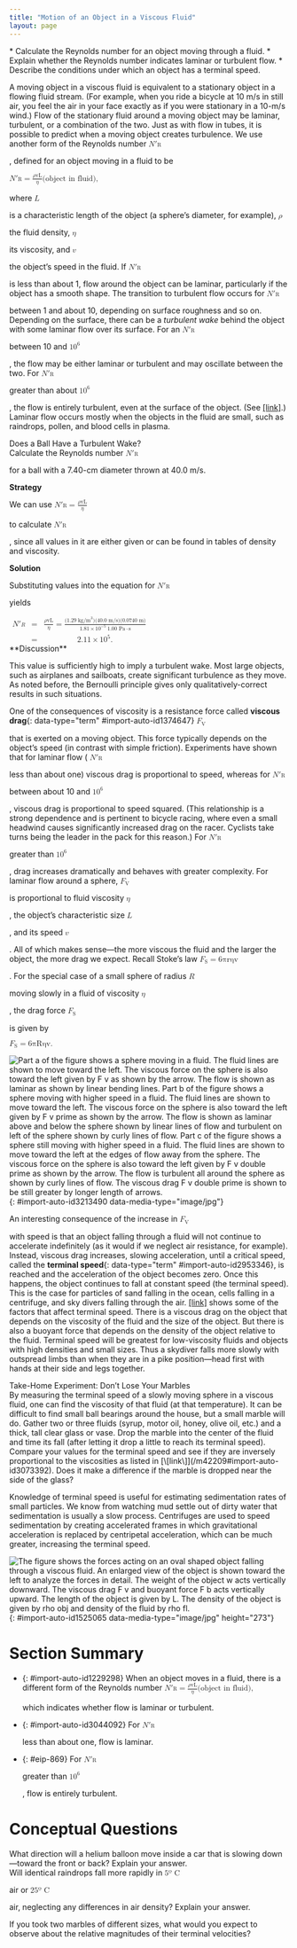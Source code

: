 ```yaml
---
title: "Motion of an Object in a Viscous Fluid"
layout: page
---
```



<div data-type="abstract" markdown="1">
* Calculate the Reynolds number for an object moving through a fluid.
* Explain whether the Reynolds number indicates laminar or turbulent flow.
* Describe the conditions under which an object has a terminal speed.

</div>

A moving object in a viscous fluid is equivalent to a stationary object in a flowing fluid stream. (For example, when you ride a bicycle at 10 m/s in still air, you feel the air in your face exactly as if you were stationary in a 10-m/s wind.) Flow of the stationary fluid around a moving object may be laminar, turbulent, or a combination of the two. Just as with flow in tubes, it is possible to predict when a moving object creates turbulence. We use another form of the Reynolds number <math xmlns="http://www.w3.org/1998/Math/MathML"><semantics><mrow><mrow><msubsup><mrow><mi>N</mi><mo>′</mo></mrow><mrow><mtext>R</mtext></mrow></msubsup></mrow><mrow /></mrow><annotation encoding="StarMath 5.0"> size 12{ { {N}} sup { ' } rSub { size 8{R} } } {}</annotation></semantics></math>

, defined for an object moving in a fluid to be

<div data-type="equation" id="import-auto-id3230050">
<math xmlns="http://www.w3.org/1998/Math/MathML"><semantics><mrow><mrow><mrow><mrow><msubsup><mrow><mi>N</mi><mo>′</mo></mrow><mrow><mtext>R</mtext></mrow></msubsup><mo stretchy="false">=</mo><mfrac><mrow><mi>ρ</mi><mstyle fontstyle="italic"><mrow><mtext>vL</mtext></mrow></mstyle></mrow><mi>η</mi></mfrac></mrow></mrow><mtext>(object in fluid), </mtext></mrow><mrow /></mrow><annotation encoding="StarMath 5.0"> size 12{ { {N}} sup { ' } rSub { size 8{R} } = { {ρ ital "vL"} over {η} } } {}</annotation></semantics></math>
</div>

where <math xmlns="http://www.w3.org/1998/Math/MathML"><semantics><mrow><mrow><mi>L</mi></mrow><mrow /></mrow><annotation encoding="StarMath 5.0"> size 12{L} {}</annotation></semantics></math>

 is a characteristic length of the object (a sphere’s diameter, for example), <math xmlns="http://www.w3.org/1998/Math/MathML"><semantics><mrow><mrow><mi>ρ</mi></mrow><mrow /></mrow><annotation encoding="StarMath 5.0"> size 12{ρ} {}</annotation></semantics></math>

 the fluid density, <math xmlns="http://www.w3.org/1998/Math/MathML"><semantics><mrow><mrow><mi>η</mi></mrow><mrow /></mrow><annotation encoding="StarMath 5.0"> size 12{η} {}</annotation></semantics></math>

 its viscosity, and <math xmlns="http://www.w3.org/1998/Math/MathML"><semantics><mrow><mrow><mi>v</mi></mrow><mrow /></mrow><annotation encoding="StarMath 5.0"> size 12{v} {}</annotation></semantics></math>

 the object’s speed in the fluid. If <math xmlns="http://www.w3.org/1998/Math/MathML"><semantics><mrow><mrow><msubsup><mrow><mi>N</mi><mo>′</mo></mrow><mrow><mtext>R</mtext></mrow></msubsup></mrow><mrow /></mrow><annotation encoding="StarMath 5.0"> size 12{ { {N}} sup { ' } rSub { size 8{R} } } {}</annotation></semantics></math>

 is less than about 1, flow around the object can be laminar, particularly if the object has a smooth shape. The transition to turbulent flow occurs for <math xmlns="http://www.w3.org/1998/Math/MathML"><semantics><mrow><mrow><msubsup><mrow><mi>N</mi><mo>′</mo></mrow><mrow><mtext>R</mtext></mrow></msubsup></mrow><mrow /></mrow><annotation encoding="StarMath 5.0"> size 12{ { {N}} sup { ' } rSub { size 8{R} } } {}</annotation></semantics></math>

 between 1 and about 10, depending on surface roughness and so on. Depending on the surface, there can be a *turbulent wake* behind the object with some laminar flow over its surface. For an <math xmlns="http://www.w3.org/1998/Math/MathML"><semantics><mrow><mrow><msubsup><mrow><mi>N</mi><mo>′</mo></mrow><mrow><mtext>R</mtext></mrow></msubsup></mrow><mrow /></mrow><annotation encoding="StarMath 5.0"> size 12{ { {N}} sup { ' } rSub { size 8{R} } } {}</annotation></semantics></math>

 between 10 and <math xmlns="http://www.w3.org/1998/Math/MathML"><semantics><mrow><mrow><msup><mtext>10</mtext><mrow><mn>6</mn></mrow></msup></mrow><mrow /></mrow><annotation encoding="StarMath 5.0"> size 12{"10" rSup { size 8{6} } } {}</annotation></semantics></math>

, the flow may be either laminar or turbulent and may oscillate between the two. For <math xmlns="http://www.w3.org/1998/Math/MathML"><semantics><mrow><mrow><msubsup><mrow><mi>N</mi><mo>′</mo></mrow><mrow><mtext>R</mtext></mrow></msubsup></mrow><mrow /></mrow><annotation encoding="StarMath 5.0"> size 12{ { {N}} sup { ' } rSub { size 8{R} } } {}</annotation></semantics></math>

 greater than about <math xmlns="http://www.w3.org/1998/Math/MathML"><semantics><mrow><mrow><msup><mtext>10</mtext><mrow><mn>6</mn></mrow></msup></mrow><mrow /></mrow><annotation encoding="StarMath 5.0"> size 12{"10" rSup { size 8{6} } } {}</annotation></semantics></math>

, the flow is entirely turbulent, even at the surface of the object. (See [\[link\]](#import-auto-id3213490).) Laminar flow occurs mostly when the objects in the fluid are small, such as raindrops, pollen, and blood cells in plasma.

<div data-type="example" markdown="1">
<div data-type="title">
Does a Ball Have a Turbulent Wake?
</div>
Calculate the Reynolds number <math xmlns="http://www.w3.org/1998/Math/MathML"><semantics><mrow><mrow><msubsup><mrow><mi>N</mi><mo>′</mo></mrow><mrow><mtext>R</mtext></mrow></msubsup></mrow><mrow /></mrow><annotation encoding="StarMath 5.0"> size 12{ { {N}} sup { ' } rSub { size 8{R} } } {}</annotation></semantics></math>

 for a ball with a 7.40-cm diameter thrown at 40.0 m/s.

**Strategy**

We can use <math xmlns="http://www.w3.org/1998/Math/MathML"><semantics><mrow><mrow><mrow><msubsup><mrow><mi>N</mi><mo>′</mo></mrow><mrow><mtext>R</mtext></mrow></msubsup><mo stretchy="false">=</mo><mfrac><mrow><mi>ρ</mi><mstyle fontstyle="italic"><mrow><mtext>vL</mtext></mrow></mstyle></mrow><mi>η</mi></mfrac></mrow></mrow><mrow /></mrow><annotation encoding="StarMath 5.0"> size 12{ { {N}} sup { ' } rSub { size 8{R} } = { {ρ ital "vL"} over {η} } } {}</annotation></semantics></math>

 to calculate <math xmlns="http://www.w3.org/1998/Math/MathML"><semantics><mrow><mrow><msubsup><mrow><mi>N</mi><mo>′</mo></mrow><mrow><mtext>R</mtext></mrow></msubsup></mrow><mrow /></mrow><annotation encoding="StarMath 5.0"> size 12{ { {N}} sup { ' } rSub { size 8{R} } } {}</annotation></semantics></math>

, since all values in it are either given or can be found in tables of density and viscosity.

**Solution**

Substituting values into the equation for <math xmlns="http://www.w3.org/1998/Math/MathML"><semantics><mrow><mrow><msubsup><mrow><mi>N</mi><mo>′</mo></mrow><mrow><mtext>R</mtext></mrow></msubsup></mrow><mrow /></mrow><annotation encoding="StarMath 5.0"> size 12{ { {N}} sup { ' } rSub { size 8{R} } } {}</annotation></semantics></math>

 yields

<div data-type="equation" id="import-auto-id694467">
<math xmlns="http://www.w3.org/1998/Math/MathML"><semantics><mrow><mrow><mtable columnalign="left"><mtr> <mtd> <msubsup><mrow><mi>N</mi><mo>′</mo></mrow><mrow><mi>R</mi></mrow></msubsup></mtd> <mtd><mo stretchy="false">=</mo></mtd> <mtd><mfrac><mrow><mi>ρ</mi><mstyle fontstyle="italic"><mrow><mtext>vL</mtext></mrow></mstyle></mrow><mi>η</mi></mfrac> <mo stretchy="false">=</mo><mfrac><mrow><mo stretchy="false">(</mo><mn>1</mn><mtext>.</mtext><mtext>29</mtext><mspace width="0.25em" /><msup><mtext> kg/m</mtext><mrow><mn>3</mn></mrow></msup> <mo stretchy="false">)</mo><mo stretchy="false">(</mo><mtext>40.0 m/s</mtext><mo stretchy="false">)</mo> <mo stretchy="false">(</mo><mtext>0.0740 m</mtext><mo stretchy="false">)</mo></mrow><mrow><mn>1.81</mn><mrow><mo stretchy="false">×</mo><msup><mtext>10</mtext><mrow><mrow><mo stretchy="false">−</mo><mn>5</mn></mrow></mrow></msup></mrow><mrow><mspace width="0.25em" /><mrow><mn>1.00 Pa</mn><mo stretchy="false">⋅</mo><mtext>s</mtext></mrow></mrow></mrow></mfrac></mtd> </mtr> <mtr> <mtd /> <mtd><mo stretchy="false">=</mo></mtd> <mtd><mn>2.11</mn><mo stretchy="false">×</mo> <msup><mtext>10</mtext> <mrow><mn>5</mn></mrow> </msup><mtext>.</mtext></mtd> </mtr></mtable><mrow /></mrow></mrow></semantics></math>
</div>
**Discussion**

This value is sufficiently high to imply a turbulent wake. Most large objects, such as airplanes and sailboats, create significant turbulence as they move. As noted before, the Bernoulli principle gives only qualitatively-correct results in such situations.

</div>

One of the consequences of viscosity is a resistance force called **viscous drag**{: data-type="term" #import-auto-id1374647} <math xmlns="http://www.w3.org/1998/Math/MathML"><semantics><mrow><mrow><msub><mi>F</mi><mrow><mtext>V</mtext></mrow></msub></mrow><mrow /></mrow><annotation encoding="StarMath 5.0"> size 12{F rSub { size 8{V} } } {}</annotation></semantics></math>

 that is exerted on a moving object. This force typically depends on the object’s speed (in contrast with simple friction). Experiments have shown that for laminar flow ( <math xmlns="http://www.w3.org/1998/Math/MathML"><semantics><mrow><mrow><msubsup><mrow><mi>N</mi><mo>′</mo></mrow><mrow><mtext>R</mtext></mrow></msubsup></mrow></mrow><annotation encoding="StarMath 5.0"> size 12{ { {N}} sup { ' } rSub { size 8{R} } } {}</annotation></semantics></math>

 less than about one) viscous drag is proportional to speed, whereas for <math xmlns="http://www.w3.org/1998/Math/MathML"><semantics><mrow><mrow><msubsup><mrow><mi>N</mi><mo>′</mo></mrow><mrow><mtext>R</mtext></mrow></msubsup></mrow><mrow /></mrow><annotation encoding="StarMath 5.0"> size 12{ { {N}} sup { ' } rSub { size 8{R} } } {}</annotation></semantics></math>

 between about 10 and <math xmlns="http://www.w3.org/1998/Math/MathML"><semantics><mrow><mrow><msup><mtext>10</mtext><mrow><mn>6</mn></mrow></msup></mrow><mrow /></mrow><annotation encoding="StarMath 5.0"> size 12{"10" rSup { size 8{6} } } {}</annotation></semantics></math>

, viscous drag is proportional to speed squared. (This relationship is a strong dependence and is pertinent to bicycle racing, where even a small headwind causes significantly increased drag on the racer. Cyclists take turns being the leader in the pack for this reason.) For <math xmlns="http://www.w3.org/1998/Math/MathML"><semantics><mrow><mrow><msubsup><mrow><mi>N</mi><mo>′</mo></mrow><mrow><mtext>R</mtext></mrow></msubsup></mrow><mrow /></mrow><annotation encoding="StarMath 5.0"> size 12{ { {N}} sup { ' } rSub { size 8{R} } } {}</annotation></semantics></math>

 greater than <math xmlns="http://www.w3.org/1998/Math/MathML"><semantics><mrow><mrow><msup><mtext>10</mtext><mrow><mn>6</mn></mrow></msup></mrow><mrow /></mrow><annotation encoding="StarMath 5.0"> size 12{"10" rSup { size 8{6} } } {}</annotation></semantics></math>

, drag increases dramatically and behaves with greater complexity. For laminar flow around a sphere, <math xmlns="http://www.w3.org/1998/Math/MathML"><semantics><mrow><mrow><msub><mi>F</mi><mrow><mtext>V</mtext></mrow></msub></mrow><mrow /></mrow><annotation encoding="StarMath 5.0"> size 12{F rSub { size 8{V} } } {}</annotation></semantics></math>

 is proportional to fluid viscosity <math xmlns="http://www.w3.org/1998/Math/MathML"><semantics><mrow><mrow><mi>η</mi></mrow><mrow /></mrow><annotation encoding="StarMath 5.0"> size 12{η} {}</annotation></semantics></math>

, the object’s characteristic size <math xmlns="http://www.w3.org/1998/Math/MathML"><semantics><mrow><mrow><mi>L</mi></mrow><mrow /></mrow><annotation encoding="StarMath 5.0"> size 12{L} {}</annotation></semantics></math>

, and its speed <math xmlns="http://www.w3.org/1998/Math/MathML"><semantics><mrow><mrow><mi>v</mi></mrow><mrow /></mrow><annotation encoding="StarMath 5.0"> size 12{v} {}</annotation></semantics></math>

. All of which makes sense—the more viscous the fluid and the larger the object, the more drag we expect. Recall Stoke’s law <math xmlns="http://www.w3.org/1998/Math/MathML"><semantics><mrow><mrow><mrow><msub><mi>F</mi><mrow><mtext>S</mtext></mrow></msub><mo stretchy="false">=</mo><mrow><mn>6</mn><mi fontstyle="italic">πrηv</mi></mrow></mrow></mrow><mrow /></mrow><annotation encoding="StarMath 5.0"> size 12{F rSub { size 8{S} } =6πrηv} {}</annotation></semantics></math>

. For the special case of a small sphere of radius <math xmlns="http://www.w3.org/1998/Math/MathML"><semantics><mrow><mrow><mi>R</mi></mrow><mrow /></mrow><annotation encoding="StarMath 5.0"> size 12{R} {}</annotation></semantics></math>

 moving slowly in a fluid of viscosity <math xmlns="http://www.w3.org/1998/Math/MathML"><semantics><mrow><mrow><mi>η</mi></mrow><mrow /></mrow><annotation encoding="StarMath 5.0"> size 12{η} {}</annotation></semantics></math>

, the drag force <math xmlns="http://www.w3.org/1998/Math/MathML"><semantics><mrow><mrow><msub><mi>F</mi><mrow><mtext>S</mtext></mrow></msub></mrow><mrow /></mrow><annotation encoding="StarMath 5.0"> size 12{F rSub { size 8{S} } } {}</annotation></semantics></math>

 is given by

<div data-type="equation" id="import-auto-id1506814">
<math xmlns="http://www.w3.org/1998/Math/MathML"><semantics><mrow><mrow><mrow><mrow><msub><mi>F</mi><mrow><mtext>S</mtext></mrow></msub><mo stretchy="false">=</mo><mrow><mn>6</mn><mi fontstyle="italic">πRηv</mi></mrow></mrow></mrow><mtext>.</mtext></mrow><mrow /></mrow><annotation encoding="StarMath 5.0"> size 12{F rSub { size 8{S} } =6πRηv} {}</annotation></semantics></math>
</div>

![Part a of the figure shows a sphere moving in a fluid. The fluid lines are shown to move toward the left. The viscous force on the sphere is also toward the left given by F v as shown by the arrow. The flow is shown as laminar as shown by linear bending lines. Part b of the figure shows a sphere moving with higher speed in a fluid. The fluid lines are shown to move toward the left. The viscous force on the sphere is also toward the left given by F v prime as shown by the arrow. The flow is shown as laminar above and below the sphere shown by linear lines of flow and turbulent on left of the sphere shown by curly lines of flow. Part c of the figure shows a sphere still moving with higher speed in a fluid. The fluid lines are shown to move toward the left at the edges of flow away from the sphere. The viscous force on the sphere is also toward the left given by F v double prime as shown by the arrow. The flow is turbulent all around the sphere as shown by curly lines of flow. The viscous drag F v double prime is shown to be still greater by longer length of arrows.](../resources/Figure_13_06_01.jpg "(a) Motion of this sphere to the right is equivalent to fluid flow to the left. Here the flow is laminar with N&#x2032;R size 12{ { {N}} sup { ' } rSub { size 8{R} } } {} less than 1. There is a force, called viscous drag FV size 12{F rSub { size 8{V} } } {}, to the left on the ball due to the fluid&#x2019;s viscosity. (b) At a higher speed, the flow becomes partially turbulent, creating a wake starting where the flow lines separate from the surface. Pressure in the wake is less than in front of the sphere, because fluid speed is less, creating a net force to the left F&#x2032;V size 12{ { {F}} sup { ' } rSub { size 8{V} } } {} that is significantly greater than for laminar flow. Here N&#x2032;R size 12{ { {N}} sup { ' } rSub { size 8{R} } } {} is greater than 10. (c) At much higher speeds, where N&#x2032;R size 12{ { {N}} sup { ' } rSub { size 8{R} } } {} is greater than 106 size 12{&quot;10&quot; rSup { size 8{6} } } {}, flow becomes turbulent everywhere on the surface and behind the sphere. Drag increases dramatically."){: #import-auto-id3213490 data-media-type="image/jpg"}

An interesting consequence of the increase in <math xmlns="http://www.w3.org/1998/Math/MathML"><semantics><mrow><mrow><msub><mi>F</mi><mrow><mtext>V</mtext></mrow></msub></mrow><mrow /></mrow><annotation encoding="StarMath 5.0"> size 12{F rSub { size 8{V} } } {}</annotation></semantics></math>

 with speed is that an object falling through a fluid will not continue to accelerate indefinitely (as it would if we neglect air resistance, for example). Instead, viscous drag increases, slowing acceleration, until a critical speed, called the **terminal speed**{: data-type="term" #import-auto-id2953346}, is reached and the acceleration of the object becomes zero. Once this happens, the object continues to fall at constant speed (the terminal speed). This is the case for particles of sand falling in the ocean, cells falling in a centrifuge, and sky divers falling through the air. [\[link\]](#import-auto-id1525065) shows some of the factors that affect terminal speed. There is a viscous drag on the object that depends on the viscosity of the fluid and the size of the object. But there is also a buoyant force that depends on the density of the object relative to the fluid. Terminal speed will be greatest for low-viscosity fluids and objects with high densities and small sizes. Thus a skydiver falls more slowly with outspread limbs than when they are in a pike position—head first with hands at their side and legs together.

<div data-type="note" data-label="" markdown="1">
<div data-type="title">
Take-Home Experiment: Don’t Lose Your Marbles
</div>
By measuring the terminal speed of a slowly moving sphere in a viscous fluid, one can find the viscosity of that fluid (at that temperature). It can be difficult to find small ball bearings around the house, but a small marble will do. Gather two or three fluids (syrup, motor oil, honey, olive oil, etc.) and a thick, tall clear glass or vase. Drop the marble into the center of the fluid and time its fall (after letting it drop a little to reach its terminal speed). Compare your values for the terminal speed and see if they are inversely proportional to the viscosities as listed in [\[link\]](/m42209#import-auto-id3073392). Does it make a difference if the marble is dropped near the side of the glass?

</div>

Knowledge of terminal speed is useful for estimating sedimentation rates of small particles. We know from watching mud settle out of dirty water that sedimentation is usually a slow process. Centrifuges are used to speed sedimentation by creating accelerated frames in which gravitational acceleration is replaced by centripetal acceleration, which can be much greater, increasing the terminal speed.

 ![The figure shows the forces acting on an oval shaped object falling through a viscous fluid. An enlarged view of the object is shown toward the left to analyze the forces in detail. The weight of the object w acts vertically downward. The viscous drag F v and buoyant force F b acts vertically upward. The length of the object is given by L. The density of the object is given by rho obj and density of the fluid by rho fl.](../resources/Figure_13_06_02.jpg "There are three forces acting on an object falling through a viscous fluid: its weight w size 12{w} {}, the viscous drag FV size 12{F rSub { size 8{V} } } {}, and the buoyant force FB size 12{F rSub { size 8{B} } } {}."){: #import-auto-id1525065 data-media-type="image/jpg" height="273"}

# Section Summary

* {: #import-auto-id1229298} When an object moves in a fluid, there is a different form of the Reynolds number
  <math xmlns="http://www.w3.org/1998/Math/MathML"><semantics><mrow><mrow><mrow><mrow><msubsup><mrow><mi>N</mi><mo>′</mo></mrow><mrow><mtext>R</mtext></mrow></msubsup><mo stretchy="false">=</mo><mfrac><mrow><mi>ρ</mi><mstyle fontstyle="italic"><mrow><mtext>vL</mtext></mrow></mstyle></mrow><mi>η</mi></mfrac></mrow></mrow><mtext>(object in fluid),</mtext></mrow><mrow /></mrow><annotation encoding="StarMath 5.0"> size 12{ { {N}} sup { ' } rSub { size 8{R} } = { {ρ ital "vL"} over {η} } } {}</annotation></semantics></math>
  
  which indicates whether flow is laminar or turbulent.
* {: #import-auto-id3044092} For
  <math xmlns="http://www.w3.org/1998/Math/MathML"><semantics><mrow><mrow><msubsup><mrow><mi>N</mi><mo>′</mo></mrow><mrow><mtext>R</mtext></mrow></msubsup></mrow><mrow /></mrow><annotation encoding="StarMath 5.0"> size 12{ { {N}} sup { ' } rSub { size 8{R} } } {}</annotation></semantics></math>
  
  less than about one, flow is laminar.
* {: #eip-869} For
  <math xmlns="http://www.w3.org/1998/Math/MathML"><semantics><mrow><mrow><msubsup><mrow><mi>N</mi><mo>′</mo></mrow><mrow><mtext>R</mtext></mrow></msubsup></mrow><mrow /></mrow><annotation encoding="StarMath 5.0"> size 12{ { {N}} sup { ' } rSub { size 8{R} } } {}</annotation></semantics></math>
  
  greater than
  <math xmlns="http://www.w3.org/1998/Math/MathML"><semantics><mrow><mrow><msup><mtext>10</mtext><mrow><mn>6</mn></mrow></msup></mrow><mrow /></mrow><annotation encoding="StarMath 5.0"> size 12{"10" rSup { size 8{6} } } {}</annotation></semantics></math>
  
  , flow is entirely turbulent.

# Conceptual Questions

<div data-type="exercise" data-label="conceptual-questions">
<div data-type="problem" markdown="1">
What direction will a helium balloon move inside a car that is slowing down—toward the front or back? Explain your answer.

</div>
</div>

<div data-type="exercise" data-label="conceptual-questions">
<div data-type="problem" markdown="1">
Will identical raindrops fall more rapidly in <math xmlns="http://www.w3.org/1998/Math/MathML"><semantics><mrow><mrow><mrow><mn>5º C</mn><mrow /></mrow></mrow><mrow /></mrow><annotation encoding="StarMath 5.0"> size 12{5 rSup { size 12{ circ } } C} {}</annotation></semantics></math>

 air or <math xmlns="http://www.w3.org/1998/Math/MathML"><semantics><mrow><mrow><mrow><mtext>25º C</mtext><mrow /></mrow></mrow><mrow /></mrow><annotation encoding="StarMath 5.0"> size 12{"25" rSup { size 12{ circ } } C} {}</annotation></semantics></math>

 air, neglecting any differences in air density? Explain your answer.

</div>
</div>

<div data-type="exercise" data-label="conceptual-questions">
<div data-type="problem" markdown="1">
If you took two marbles of different sizes, what would you expect to observe about the relative magnitudes of their terminal velocities?

</div>
</div>

